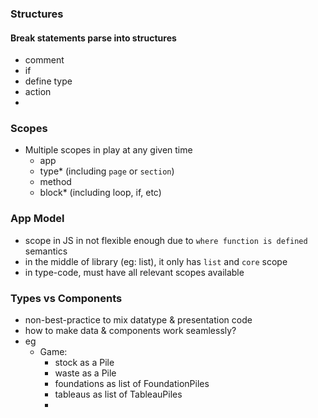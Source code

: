 ### Structures
#### Break statements parse into structures
- comment
- if
- define type
- action
-



### Scopes
- Multiple scopes in play at any given time
	- app
	- type* (including `page` or `section`)
	- method
	- block* (including loop, if, etc)



### App Model
- scope in JS in not flexible enough due to `where function is defined` semantics
- in the middle of library (eg: list), it only has `list` and `core` scope
- in type-code, must have all relevant scopes available


### Types vs Components
- non-best-practice to mix datatype & presentation code
- how to make data & components work seamlessly?
- eg
	- Game:
		- stock as a Pile
		- waste as a Pile
		- foundations as list of FoundationPiles
		- tableaus as list of TableauPiles
		-
